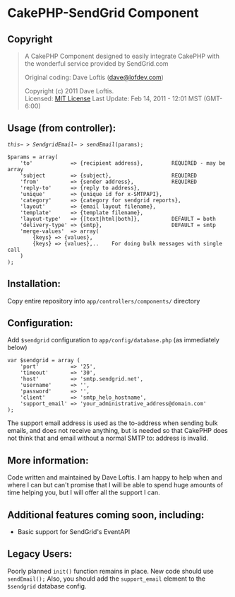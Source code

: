 # CakePHP-SendGrid Component

##  Copyright

>  A CakePHP Component designed to easily integrate CakePHP with the wonderful service provided by SendGrid.com
>
>  Original coding: Dave Loftis (dave@lofdev.com)
>
>  Copyright (c) 2011 Dave Loftis.<br/>Licensed: [MIT License](http://www.opensource.org/licenses/mit-license.php)
>  Last Update: Feb 14, 2011 - 12:01 MST (GMT-6:00)

 
## Usage (from controller):

<code>$this->SendgridEmail->sendEmail($params);</code>

<pre><code>$params = array(
	'to' 			=> {recipient address},  		REQUIRED - may be array
	'subject 		=> {subject},					REQUIRED
	'from'			=> {sender address},  			REQUIRED
	'reply-to'		=> {reply to address},
	'unique'		=> {unique id for x-SMTPAPI},
	'category'		=> {category for sendgrid reports},
	'layout'		=> {email layout filename},
	'template'		=> {template filename},
	'layout-type'	=> {[text|html|both]}, 			DEFAULT = both
	'delivery-type'	=> {smtp},						DEFAULT = smtp
	'merge-values' 	=> array(
		{keys} => {values},
		{keys} => {values},..    For doing bulk messages with single call
	)	
);</code></pre>


## Installation:
Copy entire repository into <code>app/controllers/components/</code> directory

## Configuration:
Add <code>$sendgrid</code> configuration to <code>app/config/database.php</code> (as immediately below)

<pre><code>var $sendgrid = array (
	'port'			=> '25', 
	'timeout'		=> '30',
	'host' 			=> 'smtp.sendgrid.net',
	'username'		=> '<your username>',
	'password'		=> '<your password>',
	'client' 		=> 'smtp_helo_hostname',
	'support_email'	=> 'your_administrative_address@domain.com'
);</code></pre>

The support email address is used as the to-address when sending bulk emails, 
and does not receive anything, but is needed so that CakePHP does not think that
and email without a normal SMTP to: address is invalid.


## More information:

Code written and maintained by Dave Loftis.  I am happy to help when and where I can
but can't promise that I will be able to spend huge amounts of time helping you, 
but I will offer all the support I can.

## Additional features coming soon, including:
* Basic support for SendGrid's EventAPI

## Legacy Users:
Poorly planned <code>init()</code> function remains in place.  New code should use <code>sendEmail();</code>
Also, you should add the <code>support_email</code> element to the <code>$sendgrid</code> database config.